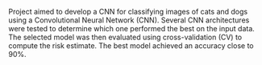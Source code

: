 Project aimed to develop a CNN for classifying images of cats and dogs using a Convolutional Neural Network (CNN). Several CNN architectures were tested to determine which one performed the best on the input data. The selected model was then evaluated using cross-validation (CV) to compute the risk estimate. The best model achieved an accuracy close to 90%.
